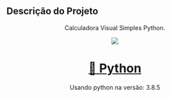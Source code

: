 ## Descrição do Projeto
<p align="center">Calculadora Visual Simples Python.</p>
<p align="center"><img src="https://img.freepik.com/vetores-gratis/imagem-realista-de-um-raio-eletrico-starburst_1284-21466.jpg?size=338&ext=jpg"> </p>

<h1 align="center">
    <a href="https://www.python.org">🔗 Python</a>
</h1>
<p align="center">Usando python na versão: 3.8.5</p>